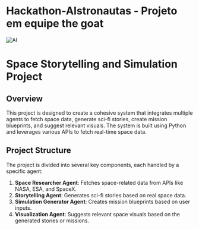 # Hackathon-AIstronautas - Projeto em equipe the goat

![AI](https://github.com/user-attachments/assets/f87343c8-fd78-4e73-96cf-e436665da5e2)

# Space Storytelling and Simulation Project

## Overview

This project is designed to create a cohesive system that integrates multiple agents to fetch space data, generate sci-fi stories, create mission blueprints, and suggest relevant visuals. The system is built using Python and leverages various APIs to fetch real-time space data.

## Project Structure

The project is divided into several key components, each handled by a specific agent:

1. **Space Researcher Agent**: Fetches space-related data from APIs like NASA, ESA, and SpaceX.
2. **Storytelling Agent**: Generates sci-fi stories based on real space data.
3. **Simulation Generator Agent**: Creates mission blueprints based on user inputs.
4. **Visualization Agent**: Suggests relevant space visuals based on the generated stories or missions.
